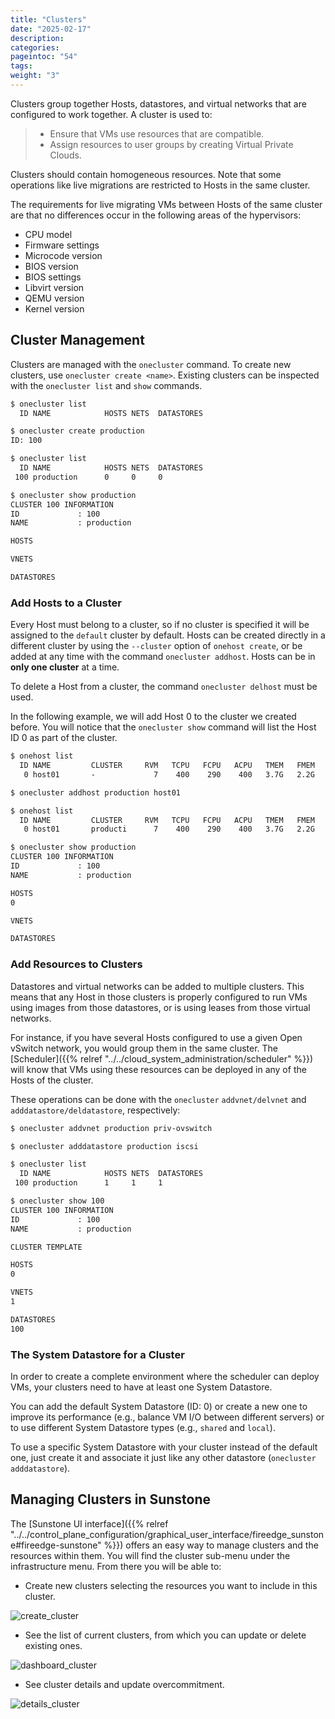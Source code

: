 ```yaml
---
title: "Clusters"
date: "2025-02-17"
description:
categories:
pageintoc: "54"
tags:
weight: "3"
---
```


<a id="cluster-guide"></a>

<!--# Clusters -->

Clusters group together Hosts, datastores, and virtual networks that are configured to work together. A cluster is used to:

> * Ensure that VMs use resources that are compatible.
> * Assign resources to user groups by creating Virtual Private Clouds.

Clusters should contain homogeneous resources. Note that some operations like live migrations are restricted to Hosts in the same cluster.

The requirements for live migrating VMs between Hosts of the same cluster are that no differences occur in the following areas of the hypervisors:

* CPU model
* Firmware settings
* Microcode version
* BIOS version
* BIOS settings
* Libvirt version
* QEMU version
* Kernel version

## Cluster Management

Clusters are managed with the `onecluster` command. To create new clusters, use `onecluster create <name>`. Existing clusters can be inspected with the `onecluster list` and `show` commands.

```default
$ onecluster list
  ID NAME            HOSTS NETS  DATASTORES

$ onecluster create production
ID: 100

$ onecluster list
  ID NAME            HOSTS NETS  DATASTORES
 100 production      0     0     0

$ onecluster show production
CLUSTER 100 INFORMATION
ID             : 100
NAME           : production

HOSTS

VNETS

DATASTORES
```

### Add Hosts to a Cluster

Every Host must belong to a cluster, so if no cluster is specified it will be assigned to the `default` cluster by default. Hosts can be created directly in a different cluster by using the `--cluster` option of `onehost create`, or be added at any time with the command `onecluster addhost`. Hosts can be in **only one cluster** at a time.

To delete a Host from a cluster, the command `onecluster delhost` must be used.

In the following example, we will add Host 0 to the cluster we created before. You will notice that the `onecluster show` command will list the Host ID 0 as part of the cluster.

```default
$ onehost list
  ID NAME         CLUSTER     RVM   TCPU   FCPU   ACPU   TMEM   FMEM   AMEM STAT
   0 host01       -             7    400    290    400   3.7G   2.2G   3.7G   on

$ onecluster addhost production host01

$ onehost list
  ID NAME         CLUSTER     RVM   TCPU   FCPU   ACPU   TMEM   FMEM   AMEM STAT
   0 host01       producti      7    400    290    400   3.7G   2.2G   3.7G   on

$ onecluster show production
CLUSTER 100 INFORMATION
ID             : 100
NAME           : production

HOSTS
0

VNETS

DATASTORES
```

### Add Resources to Clusters

Datastores and virtual networks can be added to multiple clusters. This means that any Host in those clusters is properly configured to run VMs using images from those datastores, or is using leases from those virtual networks.

For instance, if you have several Hosts configured to use a given Open vSwitch network, you would group them in the same cluster. The [Scheduler]({{% relref "../../cloud_system_administration/scheduler" %}}) will know that VMs using these resources can be deployed in any of the Hosts of the cluster.

These operations can be done with the `onecluster` `addvnet/delvnet` and `adddatastore/deldatastore`, respectively:

```default
$ onecluster addvnet production priv-ovswitch

$ onecluster adddatastore production iscsi

$ onecluster list
  ID NAME            HOSTS NETS  DATASTORES
 100 production      1     1     1

$ onecluster show 100
CLUSTER 100 INFORMATION
ID             : 100
NAME           : production

CLUSTER TEMPLATE

HOSTS
0

VNETS
1

DATASTORES
100
```

### The System Datastore for a Cluster

In order to create a complete environment where the scheduler can deploy VMs, your clusters need to have at least one System Datastore.

You can add the default System Datastore (ID: 0) or create a new one to improve its performance (e.g., balance VM I/O between different servers) or to use different System Datastore types (e.g., `shared` and `local`).

To use a specific System Datastore with your cluster instead of the default one, just create it and associate it just like any other datastore (`onecluster adddatastore`).

## Managing Clusters in Sunstone

The [Sunstone UI interface]({{% relref "../../control_plane_configuration/graphical_user_interface/fireedge_sunstone#fireedge-sunstone" %}}) offers an easy way to manage clusters and the resources within them. You will find the cluster sub-menu under the infrastructure menu. From there you will be able to:

- Create new clusters selecting the resources you want to include in this cluster.

![create_cluster](/images/sunstone_cluster_create.png)

- See the list of current clusters, from which you can update or delete existing ones.

![dashboard_cluster](/images/sunstone_cluster_dashboard.png)

- See cluster details and update overcommitment.

![details_cluster](/images/sunstone_cluster_details.png)
